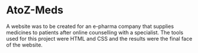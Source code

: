 # AtoZ-Meds
A website was to be created for an e-pharma company that supplies medicines to patients after online counselling with a specialist. The tools used for this project were HTML and CSS and the results were the final face of the website.
